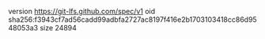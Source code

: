 version https://git-lfs.github.com/spec/v1
oid sha256:f3943cf7ad56cadd99adbfa2727ac8197f416e2b1703103418cc86d9548053a3
size 24894
